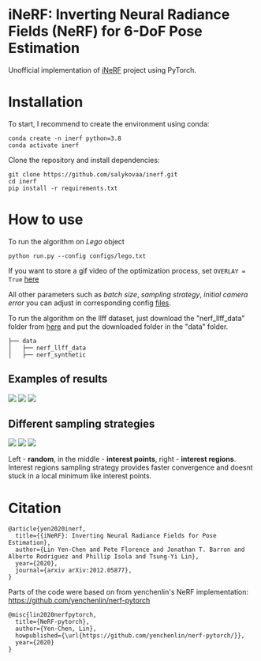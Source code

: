 # iNeRF: Inverting Neural Radiance Fields (NeRF) for 6-DoF Pose Estimation 
Unofficial implementation of [iNeRF](https://arxiv.org/abs/2012.05877) project using PyTorch. 

# Installation
To start, I recommend to create the environment using conda:
```
conda create -n inerf python=3.8
conda activate inerf
```
Clone the repository and install dependencies:
```
git clone https://github.com/salykovaa/inerf.git
cd inerf
pip install -r requirements.txt
```
# How to use
To run the algorithm on _Lego_ object
```
python run.py --config configs/lego.txt
```
If you want to store a gif video of the optimization process, set ```OVERLAY = True``` [here](https://github.com/salykovaa/inerf/blob/a8c996958789168b93e73ed8aee8d6f76ceb0fbc/run.py#L217)

All other parameters such as _batch size_, _sampling strategy_, _initial camera error_ you can adjust in corresponding config [files](https://github.com/salykovaa/inerf/tree/main/configs).

To run the algorithm on the llff dataset, just download the "nerf_llff_data" folder from [here](https://drive.google.com/drive/folders/128yBriW1IG_3NJ5Rp7APSTZsJqdJdfc1) and put the downloaded folder in the "data" folder. 
```
├── data 
│   ├── nerf_llff_data   
│   ├── nerf_synthetic  
```
## Examples of results

![](https://user-images.githubusercontent.com/63703454/122670771-f5f16d00-d1c3-11eb-82a7-6446f1f05a95.gif)
![](https://user-images.githubusercontent.com/63703454/122670773-f7229a00-d1c3-11eb-99be-621e4547a768.gif)
![](https://user-images.githubusercontent.com/63703454/125823439-4d89d5fa-4aa6-4159-9df4-4fcf55441632.gif)



## Different sampling strategies 

![](https://user-images.githubusercontent.com/63703454/122686222-51e1e300-d210-11eb-8f4c-be25f078ffa9.gif)
![](https://user-images.githubusercontent.com/63703454/122686229-58705a80-d210-11eb-9c0f-d6c2208b5457.gif)
![](https://user-images.githubusercontent.com/63703454/122686235-5ad2b480-d210-11eb-87ec-d645ae07b8d7.gif)

Left - **random**, in the middle - **interest points**, right - **interest regions**. 
Interest regions sampling strategy provides faster convergence and doesnt stuck in a local minimum like interest points. 

# Citation
```
@article{yen2020inerf,
  title={{iNeRF}: Inverting Neural Radiance Fields for Pose Estimation},
  author={Lin Yen-Chen and Pete Florence and Jonathan T. Barron and Alberto Rodriguez and Phillip Isola and Tsung-Yi Lin},
  year={2020},
  journal={arxiv arXiv:2012.05877},
}
```
Parts of the code were based on from yenchenlin's NeRF implementation: https://github.com/yenchenlin/nerf-pytorch
```
@misc{lin2020nerfpytorch,
  title={NeRF-pytorch},
  author={Yen-Chen, Lin},
  howpublished={\url{https://github.com/yenchenlin/nerf-pytorch/}},
  year={2020}
}
```
